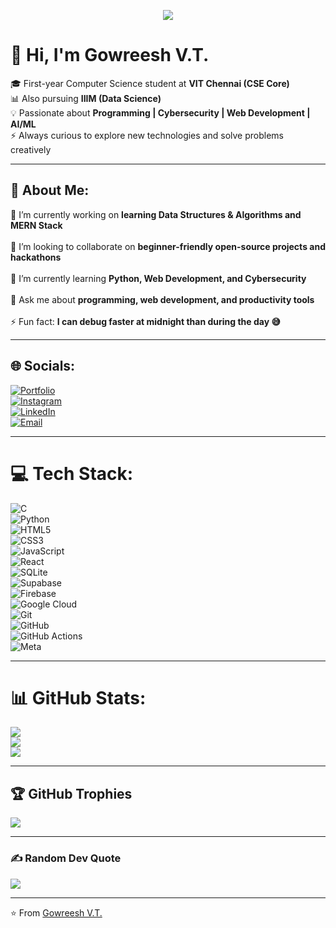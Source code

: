 <p align="center">
  <a href="https://git.io/typing-svg">
    <img src="https://readme-typing-svg.demolab.com/?lines=Hi,+I’m+Gowreesh;Student+@+VIT+Chennai+CSE;IIIM+DS+Learner&center=true&width=450&size=24" />
  </a>
</p>

# 👋 Hi, I'm Gowreesh V.T.

🎓 First-year Computer Science student at **VIT Chennai (CSE Core)**  
📊 Also pursuing **IIIM (Data Science)**  
💡 Passionate about **Programming | Cybersecurity | Web Development | AI/ML**  
⚡ Always curious to explore new technologies and solve problems creatively  

---

## 💫 About Me:
🎯 I’m currently working on **learning Data Structures & Algorithms and MERN Stack**  <br>  
🤝 I’m looking to collaborate on **beginner-friendly open-source projects and hackathons**  <br>  
🌱 I’m currently learning **Python, Web Development, and Cybersecurity**  <br>  
💬 Ask me about **programming, web development, and productivity tools**  <br>  
⚡ Fun fact: **I can debug faster at midnight than during the day 😅**

---

## 🌐 Socials:
[![Portfolio](https://img.shields.io/badge/Portfolio-%23000000.svg?style=flat-square&logo=vercel&logoColor=white)](https://gowreesh.works)  
[![Instagram](https://img.shields.io/badge/Instagram-%23E4405F.svg?style=flat-square&logo=Instagram&logoColor=white)](https://instagram.com/gowreesh_2007)  
[![LinkedIn](https://img.shields.io/badge/LinkedIn-%230077B5.svg?style=flat-square&logo=linkedin&logoColor=white)](https://linkedin.com/in/gowreesh)  
[![Email](https://img.shields.io/badge/Email-D14836?style=flat-square&logo=gmail&logoColor=white)](mailto:vt.gowreesh43@gmail.com)  

---

# 💻 Tech Stack:
![C](https://img.shields.io/badge/c-%2300599C.svg?style=flat-square&logo=c&logoColor=white)  
![Python](https://img.shields.io/badge/python-3670A0?style=flat-square&logo=python&logoColor=ffdd54)  
![HTML5](https://img.shields.io/badge/html5-%23E34F26.svg?style=flat-square&logo=html5&logoColor=white)  
![CSS3](https://img.shields.io/badge/css3-%231572B6.svg?style=flat-square&logo=css3&logoColor=white)  
![JavaScript](https://img.shields.io/badge/javascript-%23323330.svg?style=flat-square&logo=javascript&logoColor=%23F7DF1E)  
![React](https://img.shields.io/badge/react-%2320232a.svg?style=flat-square&logo=react&logoColor=%2361DAFB)  
![SQLite](https://img.shields.io/badge/sqlite-%2307405e.svg?style=flat-square&logo=sqlite&logoColor=white)  
![Supabase](https://img.shields.io/badge/Supabase-3ECF8E?style=flat-square&logo=supabase&logoColor=white)  
![Firebase](https://img.shields.io/badge/firebase-a08021?style=flat-square&logo=firebase&logoColor=ffcd34)  
![Google Cloud](https://img.shields.io/badge/GoogleCloud-%234285F4.svg?style=flat-square&logo=google-cloud&logoColor=white)  
![Git](https://img.shields.io/badge/git-%23F05032.svg?style=flat-square&logo=git&logoColor=white)  
![GitHub](https://img.shields.io/badge/github-%23121011.svg?style=flat-square&logo=github&logoColor=white)  
![GitHub Actions](https://img.shields.io/badge/github%20actions-%232671E5.svg?style=flat-square&logo=githubactions&logoColor=white)  
![Meta](https://img.shields.io/badge/Meta-%230467DF.svg?style=flat-square&logo=Meta&logoColor=white)  

---

# 📊 GitHub Stats:
![](https://github-readme-stats.vercel.app/api?username=Gowreesh-VT&theme=radical&hide_border=false&include_all_commits=false&count_private=false)<br/>
![](https://nirzak-streak-stats.vercel.app/?user=Gowreesh-VT&theme=radical&hide_border=false)<br/>
![](https://github-readme-stats.vercel.app/api/top-langs/?username=Gowreesh-VT&theme=radical&hide_border=false&include_all_commits=false&count_private=false&layout=compact)

---

## 🏆 GitHub Trophies
![](https://github-profile-trophy.vercel.app/?username=Gowreesh-VT&theme=radical&no-frame=false&no-bg=true&margin-w=4)

---

### ✍️ Random Dev Quote
![](https://quotes-github-readme.vercel.app/api?type=horizontal&theme=radical)

---

⭐️ From [Gowreesh V.T.](https://github.com/Gowreesh-VT)
